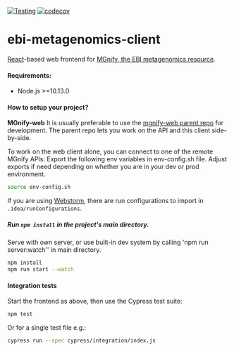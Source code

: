 [![Testing](https://github.com/EBI-Metagenomics/ebi-metagenomics-client/actions/workflows/test.yml/badge.svg?branch=new-client)](https://github.com/EBI-Metagenomics/ebi-metagenomics-client/actions/workflows/test.yml)
[![codecov](https://codecov.io/gh/EBI-Metagenomics/ebi-metagenomics-client/branch/new-client/graph/badge.svg?token=WyXvRIQvq8)](https://codecov.io/gh/EBI-Metagenomics/ebi-metagenomics-client)

# ebi-metagenomics-client
[React](https://reactjs.org)-based web frontend for 
[MGnify, the EBI metagenomics resource](https://www.ebi.ac.uk/metagenomics). 

#### Requirements:

- Node.js >=10.13.0

#### How to setup your project?

**MGnify-web**
It is usually preferable to use the [mgnify-web parent repo](https://github.com/EBI-Metagenomics/mgnify-web) for development.
The parent repo lets you work on the API and this client side-by-side.

To work on the web client alone, you can connect to one of the remote MGnify APIs:
Export the following env variables in env-config.sh file. 
Adjust exports if need depending on whether you are in your dev or
prod environment.

```bash
source env-config.sh
```

If you are using [Webstorm](https://www.jetbrains.com/webstorm/), 
there are run configurations to import in `.idea/runConfigurations`. 

##### Run `npm install` in the project's main directory.

Serve with own server, or use built-in dev system by calling 'npm run server:watch'' in main directory.

```bash
npm install
npm run start --watch
```

#### Integration tests
Start the frontend as above, then use the Cypress test suite:
```bash
npm test
```

Or for a single test file e.g.:
```bash
cypress run --spec cypress/integration/index.js
```